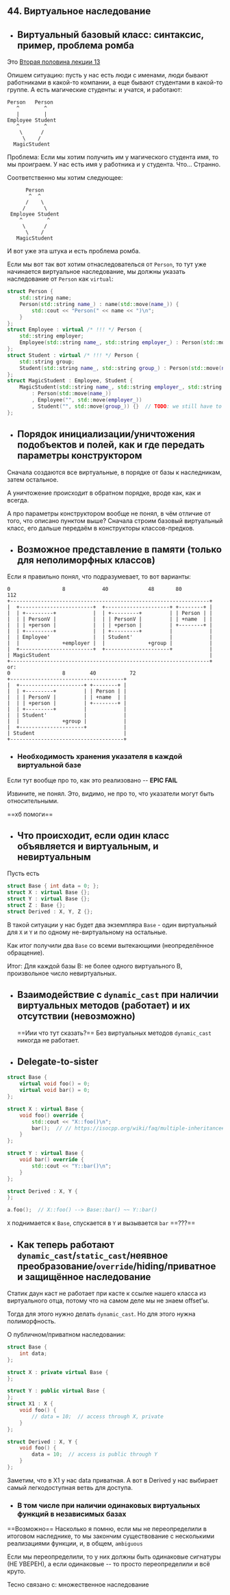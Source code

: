 ## 44. Виртуальное наследование
* ## Виртуальный базовый класс: синтаксис, пример, проблема ромба

Это [Вторая половина лекции 13](https://youtu.be/mkNxIN5caf4)

Опишем ситуацию: пусть у нас есть люди с именами, люди бывают работниками в какой-то компании, а еще бывают студентами в какой-то группе. А есть магические студенты: и учатся, и работают:

```
Person   Person
   ^        ^
   |        |
Employee Student
   ^        ^
    \      /
     \    /
  MagicStudent
```

Проблема: Если мы хотим получить им у магического студента имя, то мы проиграем. У нас есть имя у работника и у студента. Что... Странно.

Соответственно мы хотим следующее:

```
      Person
       ^  ^
      /    \
     /      \
 Employee Student
    ^        ^
     \      /
      \    /
   MagicStudent
```

И вот уже эта штука и есть проблема ромба.

Если мы вот так вот хотим отнаследователься от `Person`, то тут уже начинается виртуальное наследование, мы должны указать наследование от `Person` как `virtual`:

```c++
struct Person {
    std::string name;
    Person(std::string name_) : name(std::move(name_)) {
        std::cout << "Person(" << name << ")\n";
    }
};
struct Employee : virtual /* !!! */ Person {
    std::string employer;
    Employee(std::string name_, std::string employer_) : Person(std::move(name_)), employer(std::move(employer_)) {}
};
struct Student : virtual /* !!! */ Person {
    std::string group;
    Student(std::string name_, std::string group_) : Person(std::move(name_)), group(std::move(group_)) {}
};
struct MagicStudent : Employee, Student {
    MagicStudent(std::string name_, std::string employer_, std::string group_)
        : Person(std::move(name_))
        , Employee("", std::move(employer_))
        , Student("", std::move(group_)) {}  // TODO: we still have to provide fake 'name', even though Person() is not really called.
};
```

* ## Порядок инициализации/уничтожения подобъектов и полей, как и где передать параметры конструктором

Сначала создаются все виртуальные, в порядке от базы к наследникам, затем остальное.

А уничтожение происходит в обратном порядке, вроде как, как и всегда.

А про параметры конструктором вообще не понял, в чём отличие от того, что описано пунктом выше? Сначала строим базовый виртуальный класс, его дальше передаём в конструкторы классов-предков. 

* ## Возможное представление в памяти (только для неполиморфных классов)

Если я правильно понял, что подразумевает, то вот варианты:

```
0                 8            40             48       80           112
+-----------------------------------------------------------------+
|  +------------------------+  +---------------------+ +--------+ |
|  | +---------+            |  | +---------+         | | Person | |
|  | | PersonV |            |  | | PersonV |         | | +name  | |
|  | | +person |            |  | | +person |         | +--------+ |
|  | +---------+            |  | +---------+         |            |
|  | Employee'              |  | Student'            |            |
|  |              +employer |  |              +group |            |
|  +------------------------+  +---------------------+            |
| MagicStudent                                                    |
+-----------------------------------------------------------------+
or:
0                 8        40           72
+-------------------------------------+
|  +---------------------+ +--------+ |
|  | +---------+         | | Person | |
|  | | PersonV |         | | +name  | |
|  | | +person |         | +--------+ |
|  | +---------+         |            |
|  | Student'            |            |
|  |              +group |            |
|  +---------------------+            |
| Student                             |
+-------------------------------------+
```
  * ### Необходимость хранения указателя в каждой виртуальной базе  
  
  Если тут вообще про то, как это реализовано -- **EPIC FAIL**
  
  Извините, не понял. Это, видимо, не про то, что указатели могут быть относительными.
  
  ==хб помоги==
* ## Что происходит, если один класс объявляется и виртуальным, и невиртуальным

Пусть есть 

```c++
struct Base { int data = 0; };
struct X : virtual Base {};
struct Y : virtual Base {};
struct Z : Base {};
struct Derived : X, Y, Z {};
```

В такой ситуации у нас будет два экземпляра `Base` - один виртуальный для `X` и `Y` и по одному не-виртуальному на остальные.

Как итог получили два `Base` со всеми вытекающими (неопределённое обращение).

Итог: Для каждой базы B: не более одного виртуального B, произвольное число невиртуальных.

* ## Взаимодействие с `dynamic_cast` при наличии виртуальных методов (работает) и их отсутствии (невозможно)
    ==Иии что тут сказать?== Без виртуальных методов `dynamic_cast` никогда не работает.

* ## Delegate-to-sister

```c++
struct Base {
    virtual void foo() = 0;
    virtual void bar() = 0;
};

struct X : virtual Base {
    void foo() override {
        std::cout << "X::foo()\n";
        bar();  // // https://isocpp.org/wiki/faq/multiple-inheritance#mi-delegate-to-sister
    }
};

struct Y : virtual Base {
    void bar() override {
        std::cout << "Y::bar()\n";
    }
};

struct Derived : X, Y {
};

a.foo();  // X::foo() --> Base::bar() ~~ Y::bar()
```

`X` поднимается к `Base`, спускается в `Y` и вызывается `bar` ==???==

* ## Как теперь работают `dynamic_cast`/`static_cast`/неявное преобразование/`override`/hiding/приватное и защищённое наследование
Статик даун каст не работает при касте к ссылке нашего класса из виртуального отца, потому что на самом деле мы не знаем offset'ы.

Тогда для этого нужно делать `dynamic_cast`. Но для этого нужна полиморфность.

О публичном/приватном наследовании:

```c++
struct Base {
    int data;
};

struct X : private virtual Base {
};

struct Y : public virtual Base {
};
struct X1 : X {
    void foo() {
        // data = 10;  // access through X, private
    }
};

struct Derived : X, Y {
    void foo() {
        data = 10;  // access is public through Y
    }
};  
```

Заметим, что в X1 у нас data приватная. А вот в Derived у нас выбирает самый легкодоступная ветвь для доступа.
 
  * ### В том числе при наличии одинаковых виртуальных функций в независимых базах  
  
  ==Возможно== Насколько я помню, если мы не переопределили в итоговом наследнике, то мы закончим существование с несколькими реализациями функции, и, в общем, `ambiguous`
  
  Если мы переопределили, то у них должны быть одинаковые сигнатуры (НЕ УВЕРЕН), а если одинаковые -- то просто переопределили и всё круто.

Тесно связано с: множественное наследование

